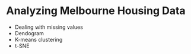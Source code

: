 # Analyzing Melbourne Housing Data

- Dealing with missing values
- Dendogram
- K-means clustering
- t-SNE
